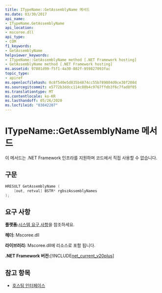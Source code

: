 ```yaml
---
title: ITypeName::GetAssemblyName 메서드
ms.date: 03/30/2017
api_name:
- ITypeName.GetAssemblyName
api_location:
- mscoree.dll
api_type:
- COM
f1_keywords:
- GetAssemblyName
helpviewer_keywords:
- ITypeName::GetAssemblyName method [.NET Framework hosting]
- GetAssemblyName method [.NET Framework hosting]
ms.assetid: 97801d99-f5f1-4a30-882f-959827093fac
topic_type:
- apiref
ms.openlocfilehash: 0c8f540e5d835b4874cc55b789804d0ce30f208d
ms.sourcegitcommit: e5772b3ddcc114c80b4c9767ffdb3f6c7fad8f05
ms.translationtype: MT
ms.contentlocale: ko-KR
ms.lasthandoff: 05/26/2020
ms.locfileid: "83842207"
---
```

# <a name="itypenamegetassemblyname-method"></a>ITypeName::GetAssemblyName 메서드
이 메서드는 .NET Framework 인프라를 지원하며 코드에서 직접 사용할 수 없습니다.  
  
## <a name="syntax"></a>구문  
  
```cpp  
HRESULT GetAssemblyName (  
    [out, retval] BSTR* rgbszAssemblyNames  
);  
```  
  
## <a name="requirements"></a>요구 사항  
 **플랫폼:**[시스템 요구 사항](../../get-started/system-requirements.md)을 참조하세요.  
  
 **헤더:** Mscoree.dll  
  
 **라이브러리:** Mscoree.dll에 리소스로 포함 됩니다.  
  
 **.NET Framework 버전:**[!INCLUDE[net_current_v20plus](../../../../includes/net-current-v20plus-md.md)]  
  
## <a name="see-also"></a>참고 항목

- [호스팅 인터페이스](hosting-interfaces.md)
